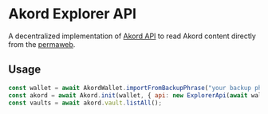 # Akord Explorer API

A decentralized implementation of [Akord API](https://github.com/Akord-com/akord-js/blob/main/src/api/api.ts) to read Akord content directly from the [permaweb](https://www.arweave.org/).

## Usage
```javascript
const wallet = await AkordWallet.importFromBackupPhrase("your backup phrase here");
const akord = await Akord.init(wallet, { api: new ExplorerApi(await wallet.getAddress()) });
const vaults = await akord.vault.listAll();
```